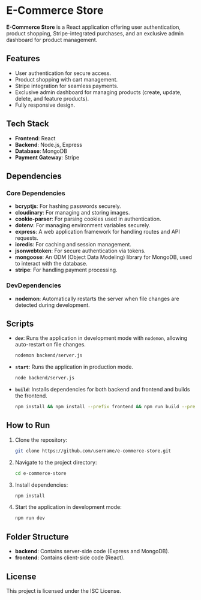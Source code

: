 # E-Commerce Store

**E-Commerce Store** is a React application offering user authentication, product shopping, Stripe-integrated purchases, and an exclusive admin dashboard for product management.

## Features
- User authentication for secure access.
- Product shopping with cart management.
- Stripe integration for seamless payments.
- Exclusive admin dashboard for managing products (create, update, delete, and feature products).
- Fully responsive design.

## Tech Stack
- **Frontend**: React
- **Backend**: Node.js, Express
- **Database**: MongoDB
- **Payment Gateway**: Stripe

## Dependencies
### Core Dependencies
- **bcryptjs**: For hashing passwords securely.
- **cloudinary**: For managing and storing images.
- **cookie-parser**: For parsing cookies used in authentication.
- **dotenv**: For managing environment variables securely.
- **express**: A web application framework for handling routes and API requests.
- **ioredis**: For caching and session management.
- **jsonwebtoken**: For secure authentication via tokens.
- **mongoose**: An ODM (Object Data Modeling) library for MongoDB, used to interact with the database.
- **stripe**: For handling payment processing.

### DevDependencies
- **nodemon**: Automatically restarts the server when file changes are detected during development.

## Scripts
- **`dev`**: Runs the application in development mode with `nodemon`, allowing auto-restart on file changes.
  ```bash
  nodemon backend/server.js
  ```
- **`start`**: Runs the application in production mode.
  ```bash
  node backend/server.js
  ```
- **`build`**: Installs dependencies for both backend and frontend and builds the frontend.
  ```bash
  npm install && npm install --prefix frontend && npm run build --prefix frontend
  ```

## How to Run
1. Clone the repository:
   ```bash
   git clone https://github.com/username/e-commerce-store.git
   ```
2. Navigate to the project directory:
   ```bash
   cd e-commerce-store
   ```
3. Install dependencies:
   ```bash
   npm install
   ```
4. Start the application in development mode:
   ```bash
   npm run dev
   ```

## Folder Structure
- **backend**: Contains server-side code (Express and MongoDB).
- **frontend**: Contains client-side code (React).

## License
This project is licensed under the ISC License.

